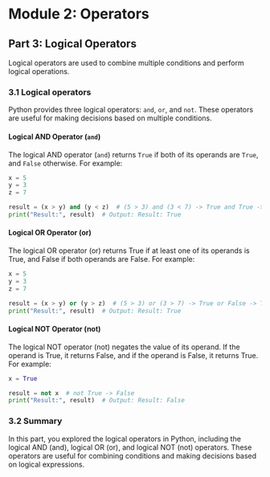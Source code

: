 # Module 2: Operators

## Part 3: Logical Operators

Logical operators are used to combine multiple conditions and perform logical operations.

### 3.1 Logical operators

Python provides three logical operators: `and`, `or`, and `not`. These operators are useful for making decisions based on multiple conditions.

#### Logical AND Operator (`and`)

The logical AND operator (`and`) returns `True` if both of its operands are `True`, and `False` otherwise. For example:

```python
x = 5
y = 3
z = 7

result = (x > y) and (y < z)  # (5 > 3) and (3 < 7) -> True and True -> True
print("Result:", result)  # Output: Result: True
```

#### Logical OR Operator (or)

The logical OR operator (or) returns True if at least one of its operands is True, and False if both operands are False. For example:

```python
x = 5
y = 3
z = 7

result = (x > y) or (y > z)  # (5 > 3) or (3 > 7) -> True or False -> True
print("Result:", result)  # Output: Result: True
```

#### Logical NOT Operator (not)

The logical NOT operator (not) negates the value of its operand. If the operand is True, it returns False, and if the operand is False, it returns True. For example:

```python
x = True

result = not x  # not True -> False
print("Result:", result)  # Output: Result: False
```

### 3.2 Summary

In this part, you explored the logical operators in Python, including the logical AND (and), logical OR (or), and logical NOT (not) operators. These operators are useful for combining conditions and making decisions based on logical expressions.